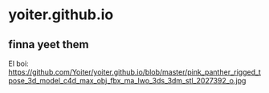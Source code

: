 # yoiter.github.io
## finna yeet them
El boi:
https://github.com/Yoiter/yoiter.github.io/blob/master/pink_panther_rigged_tpose_3d_model_c4d_max_obj_fbx_ma_lwo_3ds_3dm_stl_2027392_o.jpg


